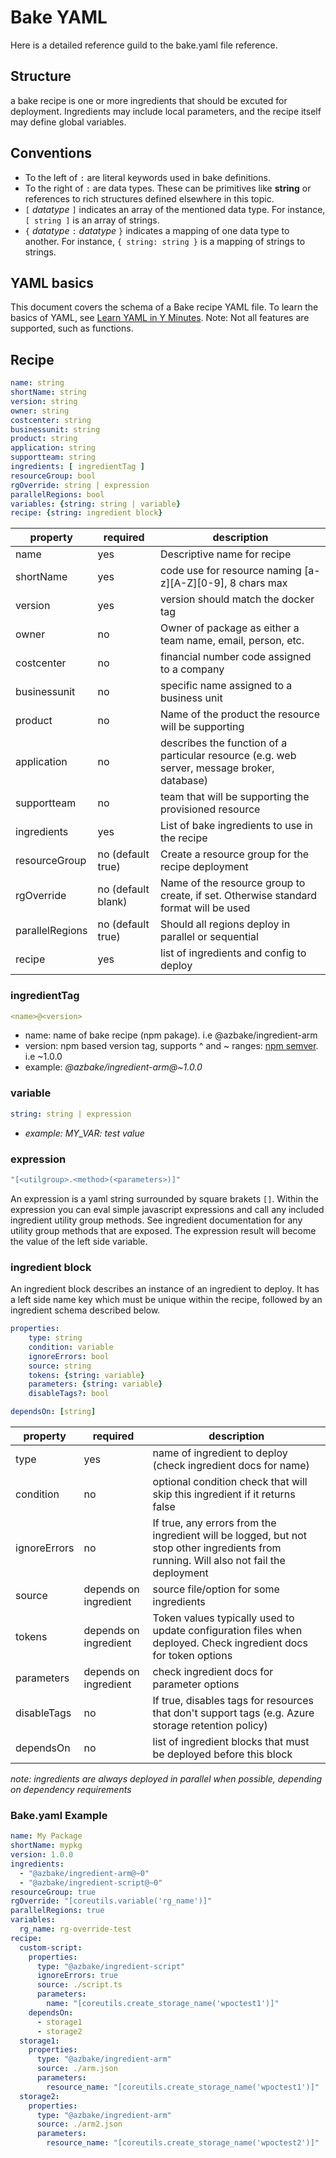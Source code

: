 # Bake YAML

Here is a detailed reference guild to the bake.yaml file reference.

## Structure

a bake recipe is one or more ingredients that should be excuted for deployment. Ingredients may include local parameters, and the recipe itself may define global variables.

## Conventions

* To the left of `:` are literal keywords used in bake definitions.
* To the right of `:` are data types. These can be primitives like **string** or references to rich structures defined elsewhere in this topic.
* `[` *datatype* `]` indicates an array of the mentioned data type. For instance, `[ string ]` is an array of strings.
* `{` *datatype* `:` *datatype* `}` indicates a mapping of one data type to another. For instance, `{ string: string }` is a mapping of strings to strings.

## YAML basics

This document covers the schema of a Bake recipe YAML file.
To learn the basics of YAML, see [Learn YAML in Y Minutes](https://learnxinyminutes.com/docs/yaml/).
Note: Not all features are supported, such as functions.

## Recipe

```yaml
name: string
shortName: string
version: string
owner: string
costcenter: string
businessunit: string
product: string
application: string
supportteam: string
ingredients: [ ingredientTag ]
resourceGroup: bool
rgOverride: string | expression
parallelRegions: bool
variables: {string: string | variable}
recipe: {string: ingredient block}
```

| property | required | description|
|----------|----------|------------|
|name|yes|Descriptive name for recipe|
|shortName|yes|code use for resource naming [a-z][A-Z][0-9], 8 chars max|
|version|yes|version should match the docker tag|
|owner|no|Owner of package as either a team name, email, person, etc.|
|costcenter|no|financial number code assigned to a company
|businessunit|no|specific name assigned to a business unit|
|product|no|Name of the product the resource will be supporting|
|application|no|describes the function of a particular resource (e.g. web server, message broker, database)|
|supportteam|no|team that will be supporting the provisioned resource|
|ingredients|yes|List of bake ingredients to use in the recipe|
|resourceGroup|no (default true)|Create a resource group for the recipe deployment |
|rgOverride|no (default blank)|Name of the resource group to create, if set. Otherwise standard format will be used|
|parallelRegions|no (default true)|Should all regions deploy in parallel or sequential|
|recipe|yes|list of ingredients and config to deploy|

### ingredientTag

```yaml
<name>@<version>
```

* name: name of bake recipe (npm pakage). i.e @azbake/ingredient-arm
* version: npm based version tag, supports ^ and ~ ranges: [npm semver](https://github.com/npm/node-semver#tilde-ranges-123-12-1). i.e ~1.0.0
* example: *@azbake/ingredient-arm@~1.0.0*

### variable

```yaml
string: string | expression
```

* *example: MY_VAR: test value*

### expression

```yaml
"[<utilgroup>.<method>(<parameters>)]"
```

An expression is a yaml string surrounded by square brakets `[]`. Within the expression you can eval simple javascript expressions and call any included ingredient utility group methods. See ingredient documentation for any utility group methods that are exposed. The expression result will become the value of the left side variable.

### ingredient block

An ingredient block describes an instance of an ingredient to deploy. It has a left side name key which must be unique within the recipe, followed by an ingredient schema described below.

```yaml
properties:
    type: string
    condition: variable
    ignoreErrors: bool
    source: string
    tokens: {string: variable}
    parameters: {string: variable}
    disableTags?: bool

dependsOn: [string]
```

| property | required | description|
|----------|----------|------------|
|type|yes|name of ingredient to deploy (check ingredient docs for name)|
|condition|no|optional condition check that will skip this ingredient if it returns false|
|ignoreErrors|no|If true, any errors from the ingredient will be logged, but not stop other ingredients from running. Will also not fail the deployment|
|source|depends on ingredient|source file/option for some ingredients|
|tokens|depends on ingredient|Token values typically used to update configuration files when deployed.  Check ingredient docs for token options|
|parameters|depends on ingredient|check ingredient docs for parameter options|
|disableTags|no|If true, disables tags for resources that don't support tags (e.g. Azure storage retention policy)|
|dependsOn|no|list of ingredient blocks that must be deployed before this block|

*note: ingredients are always deployed in parallel when possible, depending on dependency requirements*

### Bake.yaml Example

```yaml
name: My Package
shortName: mypkg
version: 1.0.0
ingredients:
  - "@azbake/ingredient-arm@~0"
  - "@azbake/ingredient-script@~0"
resourceGroup: true
rgOverride: "[coreutils.variable('rg_name')]"
parallelRegions: true
variables:
  rg_name: rg-override-test
recipe:
  custom-script:
    properties:
      type: "@azbake/ingredient-script"
      ignoreErrors: true
      source: ./script.ts
      parameters:
        name: "[coreutils.create_storage_name('wpoctest1')]"
    dependsOn:
      - storage1
      - storage2
  storage1:
    properties:
      type: "@azbake/ingredient-arm"
      source: ./arm.json
      parameters:
        resource_name: "[coreutils.create_storage_name('wpoctest1')]"
  storage2:
    properties:
      type: "@azbake/ingredient-arm"
      source: ./arm2.json
      parameters:
        resource_name: "[coreutils.create_storage_name('wpoctest2')]"
```